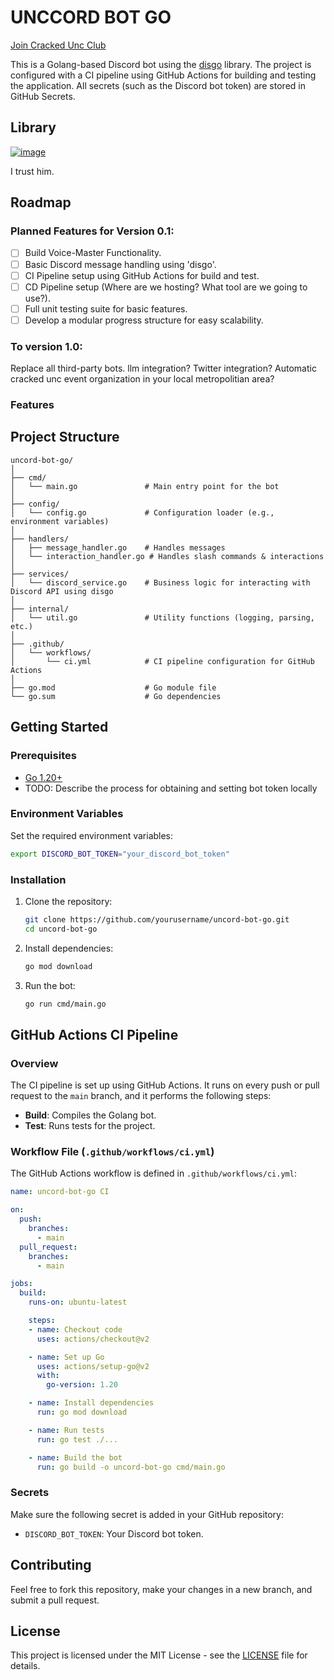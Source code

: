 
# UNCCORD BOT GO
[Join Cracked Unc Club](https://discord.gg/3jfKWTwbeM)

This is a Golang-based Discord bot using the [disgo](https://github.com/disgoorg/disgo) library. The project is configured with a CI pipeline using GitHub Actions for building and testing the application. All secrets (such as the Discord bot token) are stored in GitHub Secrets.

## Library

[![image](https://github.com/user-attachments/assets/b382c075-b992-401b-8565-d46224345b44)](https://github.com/disgoorg/disgo)

I trust him.

## Roadmap

### Planned Features for Version 0.1:
- [ ] Build Voice-Master Functionality.
- [ ] Basic Discord message handling using 'disgo'.
- [ ] CI Pipeline setup using GitHub Actions for build and test.
- [ ] CD Pipeline setup (Where are we hosting? What tool are we going to use?).
- [ ] Full unit testing suite for basic features. 
- [ ] Develop a modular progress structure for easy scalability.

### To version 1.0:
Replace all third-party bots.
llm integration?
Twitter integration?
Automatic cracked unc event organization in your local metropolitian area? 


### Features



## Project Structure

```
uncord-bot-go/
│
├── cmd/
│   └── main.go               # Main entry point for the bot
│
├── config/
│   └── config.go             # Configuration loader (e.g., environment variables)
│
├── handlers/
│   ├── message_handler.go    # Handles messages
│   └── interaction_handler.go # Handles slash commands & interactions
│
├── services/
│   └── discord_service.go    # Business logic for interacting with Discord API using disgo
│
├── internal/
│   └── util.go               # Utility functions (logging, parsing, etc.)
│
├── .github/
│   └── workflows/
│       └── ci.yml            # CI pipeline configuration for GitHub Actions
│
├── go.mod                    # Go module file
└── go.sum                    # Go dependencies
```

## Getting Started

### Prerequisites

- [Go 1.20+](https://golang.org/dl/)
- TODO: Describe the process for obtaining and setting bot token locally

### Environment Variables

Set the required environment variables:

```bash
export DISCORD_BOT_TOKEN="your_discord_bot_token"
```

### Installation

1. Clone the repository:

   ```bash
   git clone https://github.com/yourusername/uncord-bot-go.git
   cd uncord-bot-go
   ```

2. Install dependencies:

   ```bash
   go mod download
   ```

3. Run the bot:

   ```bash
   go run cmd/main.go
   ```

## GitHub Actions CI Pipeline

### Overview

The CI pipeline is set up using GitHub Actions. It runs on every push or pull request to the `main` branch, and it performs the following steps:
- **Build**: Compiles the Golang bot.
- **Test**: Runs tests for the project.

### Workflow File (`.github/workflows/ci.yml`)

The GitHub Actions workflow is defined in `.github/workflows/ci.yml`:

```yaml
name: uncord-bot-go CI

on:
  push:
    branches:
      - main
  pull_request:
    branches:
      - main

jobs:
  build:
    runs-on: ubuntu-latest

    steps:
    - name: Checkout code
      uses: actions/checkout@v2

    - name: Set up Go
      uses: actions/setup-go@v2
      with:
        go-version: 1.20

    - name: Install dependencies
      run: go mod download

    - name: Run tests
      run: go test ./...

    - name: Build the bot
      run: go build -o uncord-bot-go cmd/main.go
```

### Secrets

Make sure the following secret is added in your GitHub repository:

- `DISCORD_BOT_TOKEN`: Your Discord bot token.

## Contributing

Feel free to fork this repository, make your changes in a new branch, and submit a pull request.

## License

This project is licensed under the MIT License - see the [LICENSE](LICENSE) file for details.
